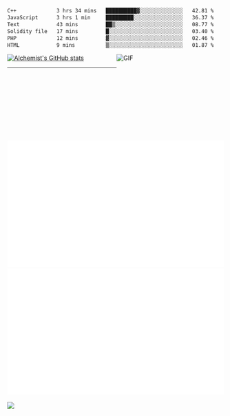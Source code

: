 <!--START_SECTION:waka-->

```text
C++             3 hrs 34 mins   ██████████▓░░░░░░░░░░░░░░   42.81 %
JavaScript      3 hrs 1 min     █████████░░░░░░░░░░░░░░░░   36.37 %
Text            43 mins         ██▒░░░░░░░░░░░░░░░░░░░░░░   08.77 %
Solidity file   17 mins         █░░░░░░░░░░░░░░░░░░░░░░░░   03.40 %
PHP             12 mins         ▓░░░░░░░░░░░░░░░░░░░░░░░░   02.46 %
HTML            9 mins          ▒░░░░░░░░░░░░░░░░░░░░░░░░   01.87 %
```

<!--END_SECTION:waka-->

[![Alchemist's GitHub stats](https://github-readme-stats.vercel.app/api?username=DrMaxis&show_icons=true&theme=outrun&count_private=true)](#)
<img align="right" alt="GIF" src="https://user-images.githubusercontent.com/5355808/139111924-210cc6fa-9fb1-4dac-929d-6324a5836a92.gif" width="250" height="200" />
<hr />

![](https://raw.githubusercontent.com/DrMaxis/github-stats-transparent/output/generated/overview.svg)
![](https://raw.githubusercontent.com/DrMaxis/github-stats-transparent/output/generated/languages.svg)

 
<a href="https://count.getloli.com/"><img src="https://count.getloli.com/get/@:maxis-the-alchemist?theme=rule34"></a>
<!-- https://count.getloli.com/get/@alchemist?theme=rule34 -->
<br>
